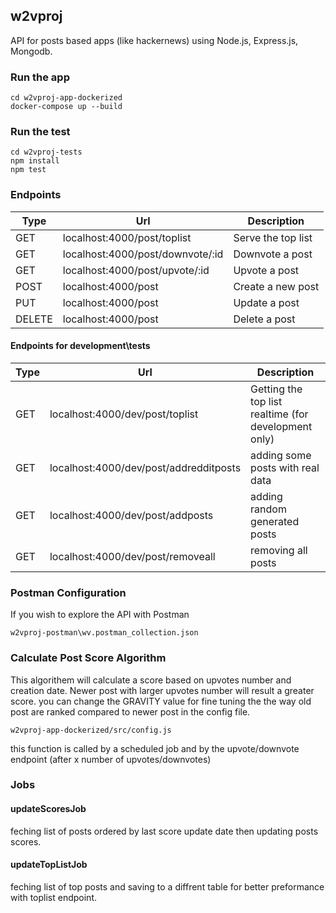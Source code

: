 
## w2vproj
API for posts based apps (like hackernews) using Node.js, Express.js, Mongodb.

### Run the app
```
cd w2vproj-app-dockerized
docker-compose up --build
```

### Run the test
```
cd w2vproj-tests
npm install
npm test
```

### Endpoints
| Type | Url | Description |
| ------ | ------ | ------ |
|GET|localhost:4000/post/toplist | Serve the top list|
|GET|localhost:4000/post/downvote/:id | Downvote a post|
|GET|localhost:4000/post/upvote/:id | Upvote a post|
|POST| localhost:4000/post | Create a new post|
|PUT| localhost:4000/post | Update a post|
|DELETE| localhost:4000/post | Delete a post|

#### Endpoints for development\tests
| Type | Url | Description |
| ------ | ------ | ------ |
|GET| localhost:4000/dev/post/toplist | Getting the top list realtime (for development only)|
|GET| localhost:4000/dev/post/addredditposts | adding some posts with real data|
|GET| localhost:4000/dev/post/addposts | adding random generated posts|
|GET| localhost:4000/dev/post/removeall | removing all posts|

### Postman Configuration
If you wish to explore the API with Postman
```
w2vproj-postman\wv.postman_collection.json
```

### Calculate Post Score Algorithm
This algorithem will calculate a score based on upvotes number and creation date.
Newer post with larger upvotes number will result a greater score.
you can change the GRAVITY value for fine tuning the the way old post are ranked compared to newer post in the config file.
```
w2vproj-app-dockerized/src/config.js
```
this function is called by a scheduled job and by the upvote/downvote endpoint (after x number of upvotes/downvotes)

### Jobs

#### updateScoresJob
feching list of posts ordered by last score update date then updating posts scores.

#### updateTopListJob
feching list of top posts and saving to a diffrent table for better preformance with toplist endpoint.
